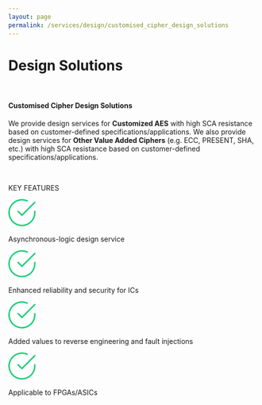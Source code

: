 ```yaml
---
layout: page
permalink: /services/design/customised_cipher_design_solutions
---
```


<!-- SEO -->
<title>Customised Cipher Design Solutions - Async2Secure</title>
<meta name="description" content="We provide design services for Customized AES with high SCA resistance based on customer-defined specifications/applications." />
<meta name="robots" content="index, follow" />
<meta name="googlebot" content="index, follow, max-snippet:-1, max-image-preview:large, max-video-preview:-1" />
<meta name="bingbot" content="index, follow, max-snippet:-1, max-image-preview:large, max-video-preview:-1" />
<link rel="canonical" href="https://www.async2secure.com/services/design/customised_cipher_design_solutions" />
<!-- END OF SEO -->

<div class="hero--small">
   <div class="hero__wrap">
      <h1 class="hero__title">Design Solutions</h1>
   </div>
</div>
<br>
<article class="new">
   <h4> Customised Cipher Design Solutions</h4>
   <p>We provide design services for <strong>Customized AES</strong> with high SCA resistance based on customer-defined specifications/applications.
      We also provide design services for <strong>Other Value Added Ciphers</strong> (e.g. ECC, PRESENT, SHA, etc.)
      with high SCA resistance based on customer-defined specifications/applications.
   </p>
   <br>
   <p class="temp01_title">KEY FEATURES</p>
   <div class="lnd_checks">
      <div class="lnd_check_wrap">
         <img class="check-icon" src="/assets/common/check.svg" width="55">
         <p class="lnd_paragraph_02"> Asynchronous-logic design service</p>
      </div>
      <div class="lnd_check_wrap">
         <img class="check-icon" src="/assets/common/check.svg" width="55">
         <p class="lnd_paragraph_02">Enhanced reliability and security for ICs</p>
      </div>
      <div class="lnd_check_wrap">
         <img class="check-icon" src="/assets/common/check.svg" width="55">
         <p class="lnd_paragraph_02"> Added values to reverse engineering and fault injections</p>
      </div>
      <div class="lnd_check_wrap">
         <img class="check-icon" src="/assets/common/check.svg" width="55">
         <p class="lnd_paragraph_02"> Applicable to FPGAs/ASICs</p>
      </div>
   </div>
   <br>
  
</article>
